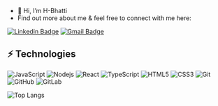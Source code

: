 - 👋 Hi, I’m H-Bhatti
- Find out more about me & feel free to connect with me here:

[![Linkedin Badge](https://img.shields.io/badge/-HammadBhatti-blue?style=flat-square&logo=Linkedin&logoColor=white&link=https://www.linkedin.com/in/hammad-bhatti-6a679b155/)](https://www.linkedin.com/in/hammad-bhatti-6a679b155/)
[![Gmail Badge](https://img.shields.io/badge/-hammadBhatti-c14438?style=flat-square&logo=Gmail&logoColor=white&link=mailto:hammad.bhatti1996@gmail.com)](mailto:hammad.bhatti1996@gmail.com)


## ⚡ Technologies
![JavaScript](https://img.shields.io/badge/-JavaScript-black?style=flat-square&logo=javascript)
![Nodejs](https://img.shields.io/badge/-Nodejs-black?style=flat-square&logo=Node.js)
![React](https://img.shields.io/badge/-React-black?style=flat-square&logo=react)
![TypeScript](https://img.shields.io/badge/-TypeScript-007ACC?style=flat-square&logo=typescript)
![HTML5](https://img.shields.io/badge/-HTML5-E34F26?style=flat-square&logo=html5&logoColor=white)
![CSS3](https://img.shields.io/badge/-CSS3-1572B6?style=flat-square&logo=css3)
![Git](https://img.shields.io/badge/-Git-black?style=flat-square&logo=git)
![GitHub](https://img.shields.io/badge/-GitHub-181717?style=flat-square&logo=github)
![GitLab](https://img.shields.io/badge/-GitLab-FCA121?style=flat-square&logo=gitlab)


![Top Langs](https://github-readme-stats.vercel.app/api/top-langs/?username=H-Bhatti&hide=TeX&layout=compact)

<!-- ![Visitor Badge](https://visitor-badge.laobi.icu/badge?page_id=H-Bhatti.ludehsar) -->
